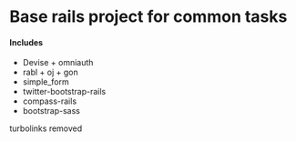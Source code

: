 # Base rails project for common tasks

#### Includes

- Devise + omniauth
- rabl + oj + gon
- simple_form
- twitter-bootstrap-rails
- compass-rails
- bootstrap-sass

turbolinks removed